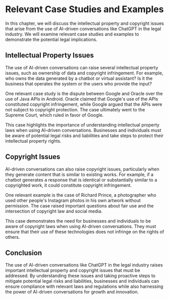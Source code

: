Relevant Case Studies and Examples
=========================================================================================

In this chapter, we will discuss the intellectual property and copyright issues that arise from the use of AI-driven conversations like ChatGPT in the legal industry. We will examine relevant case studies and examples to demonstrate the potential legal implications.

Intellectual Property Issues
----------------------------

The use of AI-driven conversations can raise several intellectual property issues, such as ownership of data and copyright infringement. For example, who owns the data generated by a chatbot or virtual assistant? Is it the business that operates the system or the users who provide the input?

One relevant case study is the dispute between Google and Oracle over the use of Java APIs in Android. Oracle claimed that Google's use of the APIs constituted copyright infringement, while Google argued that the APIs were not subject to copyright protection. The case ultimately went to the Supreme Court, which ruled in favor of Google.

This case highlights the importance of understanding intellectual property laws when using AI-driven conversations. Businesses and individuals must be aware of potential legal risks and liabilities and take steps to protect their intellectual property rights.

Copyright Issues
----------------

AI-driven conversations can also raise copyright issues, particularly when they generate content that is similar to existing works. For example, if a chatbot generates a response that is identical or substantially similar to a copyrighted work, it could constitute copyright infringement.

One relevant example is the case of Richard Prince, a photographer who used other people's Instagram photos in his own artwork without permission. The case raised important questions about fair use and the intersection of copyright law and social media.

This case demonstrates the need for businesses and individuals to be aware of copyright laws when using AI-driven conversations. They must ensure that their use of these technologies does not infringe on the rights of others.

Conclusion
----------

The use of AI-driven conversations like ChatGPT in the legal industry raises important intellectual property and copyright issues that must be addressed. By understanding these issues and taking proactive steps to mitigate potential legal risks and liabilities, businesses and individuals can ensure compliance with relevant laws and regulations while also harnessing the power of AI-driven conversations for growth and innovation.

